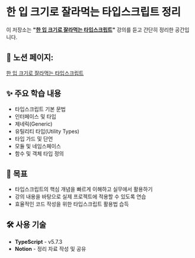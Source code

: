 # 한 입 크기로 잘라먹는 타입스크립트 정리

이 저장소는 **"[한 입 크기로 잘라먹는 타입스크립트](https://www.inflearn.com/course/%ED%95%9C%EC%9E%85-%ED%81%AC%EA%B8%B0-%ED%83%80%EC%9E%85%EC%8A%A4%ED%81%AC%EB%A6%BD%ED%8A%B8)"** 강의를 듣고 간단히 정리한 공간입니다.

## 🔗 **노션 페이지:**  
[한 입 크기로 잘라먹는 타입스크립트](https://www.notion.so/18225ebebb2c80aab875f5f38cd80831?v=18225ebebb2c8043b59a000c014180f6&pvs=4)

## ✨ 주요 학습 내용

- 타입스크립트 기본 문법
- 인터페이스 및 타입
- 제네릭(Generic)
- 유틸리티 타입(Utility Types)
- 타입 가드 및 단언
- 모듈 및 네임스페이스
- 함수 및 객체 타입 정의

## 🚀 목표

- 타입스크립트의 핵심 개념을 빠르게 이해하고 실무에서 활용하기
- 강의 내용을 바탕으로 실제 프로젝트에 적용할 수 있도록 연습
- 효율적인 코드 작성을 위한 타입스크립트 활용법 습득

## 🛠️ 사용 기술

- **TypeScript** - v5.7.3
- **Notion** - 정리 자료 작성 및 공유
